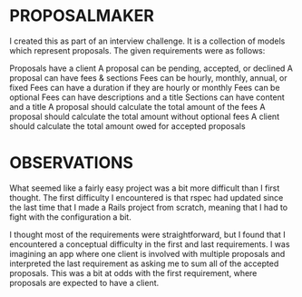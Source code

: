PROPOSALMAKER
=============

I created this as part of an interview challenge. It is a collection of models which represent proposals. The given requirements were as follows: 

Proposals have a client
A proposal can be pending, accepted, or declined
A proposal can have fees & sections
Fees can be hourly, monthly, annual, or fixed
Fees can have a duration if they are hourly or monthly
Fees can be optional
Fees can have descriptions and a title
Sections can have content and a title
A proposal should calculate the total amount of the fees
A proposal should calculate the total amount without optional fees
A client should calculate the total amount owed for accepted proposals

OBSERVATIONS
============

What seemed like a fairly easy project was a bit more difficult than I first thought. The first difficulty I encountered is that rspec had updated since the last time that I made a Rails project from scratch, meaning that I had to fight with the configuration a bit. 

I thought most of the requirements were straightforward, but I found that I encountered a conceptual difficulty in the first and last requirements. I was imagining an app where one client is involved with multiple proposals and interpreted the last requirement as asking me to sum all of the accepted proposals. This was a bit at odds with the first requirement, where proposals are expected to have a client. 

